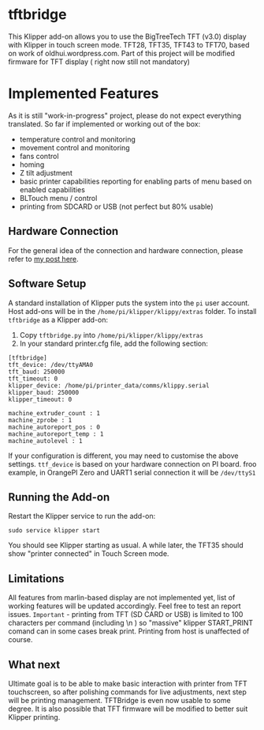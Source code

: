 # tftbridge
This Klipper add-on allows you to use the BigTreeTech TFT (v3.0) display with Klipper in touch screen mode. TFT28, TFT35, TFT43 to TFT70, based on work of oldhui.wordpress.com. 
Part of this project will be modified firmware for TFT display ( right now still not mandatory)

# Implemented Features

As it is still "work-in-progress" project, please do not expect everything translated.
So far if implemented or working out of the box:
- temperature control and monitoring
- movement control and monitoring
- fans control
- homing 
- Z tilt adjustment 
- basic printer capabilities reporting for enabling parts of menu based on enabled capabilities 
- BLTouch menu / control
- printing from SDCARD or USB (not perfect but 80% usable)


## Hardware Connection
For the general idea of the connection and hardware connection, please refer to [my post here](https://oldhui.wordpress.com/2024/01/28/using-btt-tft35-with-klipper-in-touch-mode/).


## Software Setup

A standard installation of Klipper puts the system into the `pi` user account.
Host add-ons will be in the  `/home/pi/klipper/klippy/extras` folder.
To install `tftbridge` as a Klipper add-on:

1. Copy `tftbridge.py` into `/home/pi/klipper/klippy/extras`
1. In your standard printer.cfg file, add the following section:

```
[tftbridge]
tft_device: /dev/ttyAMA0
tft_baud: 250000
tft_timeout: 0
klipper_device: /home/pi/printer_data/comms/klippy.serial
klipper_baud: 250000
klipper_timeout: 0

machine_extruder_count : 1
machine_zprobe : 1
machine_autoreport_pos : 0
machine_autoreport_temp : 1
machine_autolevel : 1
```

If your configuration is different, you may need to customise the above settings.
`ttf_device` is based on your hardware connection on PI board.
froo example, in OrangePI Zero and UART1 serial connection it will be `/dev/ttyS1`


## Running the Add-on
Restart the Klipper service to run the add-on:
```
sudo service klipper start
```

You should see Klipper starting as usual. A while later, the TFT35 should show "printer connected" in Touch Screen mode.

## Limitations
All features from marlin-based display are not implemented yet, list of working features will be updated accordingly. Feel free to test an report issues.
`Important` - printing from TFT (SD CARD or USB) is limited to 100 characters per command (including \n ) so "massive" klipper START_PRINT comand can in some cases break print. Printing from host is unaffected of course. 

## What next
Ultimate goal is to be able to make basic interaction with printer from TFT touchscreen, so after polishing commands for live adjustments, next step will be printing management. TFTBridge is even now usable to some degree. 
It is also possible that TFT firmware will be modified to better suit Klipper printing.